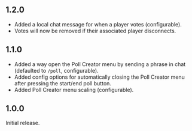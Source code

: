 ## 1.2.0
- Added a local chat message for when a player votes (configurable).
- Votes will now be removed if their associated player disconnects.

## 1.1.0
- Added a way open the Poll Creator menu by sending a phrase in chat (defaulted to `/poll`, configurable).
- Added config options for automatically closing the Poll Creator menu after pressing the start/end poll button.
- Added Poll Creator menu scaling (configurable).

## 1.0.0
Initial release.